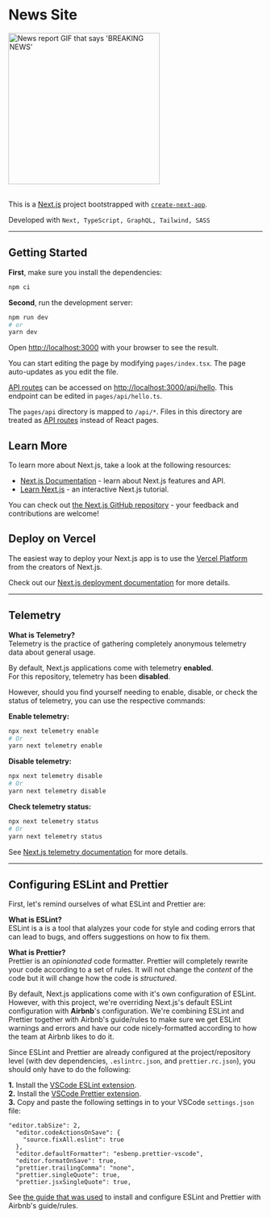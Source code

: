 # News Site

<a href="https://www.nicklal.dev">
  <img 
    src="https://media.tenor.com/YNp5t_lLA2oAAAAC/breaking-news-news.gif"
    alt="News report GIF that says 'BREAKING NEWS'"
    width="300"
    loading="lazy"
  />
</a>

<br/>
<br/>

This is a [Next.js](https://nextjs.org/) project bootstrapped with [`create-next-app`](https://github.com/vercel/next.js/tree/canary/packages/create-next-app).

Developed with `Next, TypeScript, GraphQL, Tailwind, SASS`

---

## Getting Started

**First**, make sure you install the dependencies:

```bash
npm ci
```

**Second**, run the development server:

```bash
npm run dev
# or
yarn dev
```

Open [http://localhost:3000](http://localhost:3000) with your browser to see the result.

You can start editing the page by modifying `pages/index.tsx`. The page auto-updates as you edit the file.

[API routes](https://nextjs.org/docs/api-routes/introduction) can be accessed on [http://localhost:3000/api/hello](http://localhost:3000/api/hello). This endpoint can be edited in `pages/api/hello.ts`.

The `pages/api` directory is mapped to `/api/*`. Files in this directory are treated as [API routes](https://nextjs.org/docs/api-routes/introduction) instead of React pages.

## Learn More

To learn more about Next.js, take a look at the following resources:

- [Next.js Documentation](https://nextjs.org/docs) - learn about Next.js features and API.
- [Learn Next.js](https://nextjs.org/learn) - an interactive Next.js tutorial.

You can check out [the Next.js GitHub repository](https://github.com/vercel/next.js/) - your feedback and contributions are welcome!

## Deploy on Vercel

The easiest way to deploy your Next.js app is to use the [Vercel Platform](https://vercel.com/new?utm_medium=default-template&filter=next.js&utm_source=create-next-app&utm_campaign=create-next-app-readme) from the creators of Next.js.

Check out our [Next.js deployment documentation](https://nextjs.org/docs/deployment) for more details.

---

## Telemetry

**What is Telemetry?** <br/>
Telemetry is the practice of gathering completely anonymous telemetry data about general usage.

By default, Next.js applications come with telemetry **enabled**. <br/>
For this repository, telemetry has been **disabled**.

However, should you find yourself needing to enable, disable, or check the status of telemetry,
you can use the respective commands:

**Enable telemetry:**

```bash
npx next telemetry enable
# Or
yarn next telemetry enable
```

**Disable telemetry:**

```bash
npx next telemetry disable
# Or
yarn next telemetry disable
```

**Check telemetry status:**

```bash
npx next telemetry status
# Or
yarn next telemetry status
```

See [Next.js telemetry documentation](https://nextjs.org/telemetry) for more details.

---

## Configuring ESLint and Prettier

First, let's remind ourselves of what ESLint and Prettier are:

**What is ESLint?** <br/>
ESLint is a is a tool that alalyzes your code for style and coding errors that can lead to bugs, and offers suggestions on how to fix them.

**What is Prettier?** <br/>
Prettier is an _opinionated_ code formatter. Prettier will completely rewrite your code according to a set of rules. It will not change the _content_ of the code but it will change how the code is _structured_.

By default, Next.js applications come with it's own configuration of ESLint. However, with this project, we're overriding Next.js's default ESLint configuration with **Airbnb**'s configuration. We're combining ESLint and Prettier together with Airbnb's guide/rules to make sure we get ESLint warnings and errors and have our code nicely-formatted according to how the team at Airbnb likes to do it.

Since ESLint and Prettier are already configured at the project/repository level (with dev dependencies, `.eslintrc.json`, and `prettier.rc.json`), you should only have to do the following:

**1.** Install the [VSCode ESLint extension](https://marketplace.visualstudio.com/items?itemName=dbaeumer.vscode-eslint).
<br/>
**2.** Install the [VSCode Prettier extension](https://marketplace.visualstudio.com/items?itemName=esbenp.prettier-vscode). <br/>
**3.** Copy and paste the following settings in to your VSCode `settings.json` file:

```
"editor.tabSize": 2,
  "editor.codeActionsOnSave": {
    "source.fixAll.eslint": true
  },
  "editor.defaultFormatter": "esbenp.prettier-vscode",
  "editor.formatOnSave": true,
  "prettier.trailingComma": "none",
  "prettier.singleQuote": true,
  "prettier.jsxSingleQuote": true,
```

See [the guide that was used](https://www.sandromaglione.com/techblog/create-nextjs-project-with-typescript-eslint-prettier-tailwindcss) to install and configure ESLint and Prettier with Airbnb's guide/rules.
